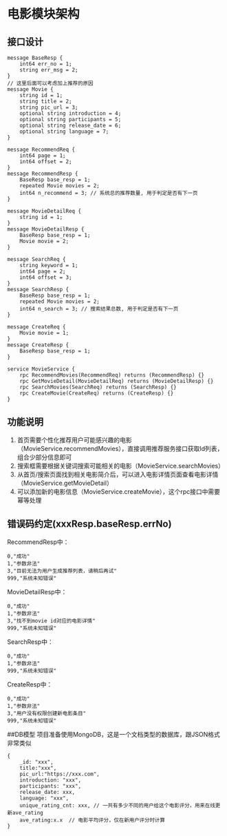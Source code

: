 # 电影模块架构
## 接口设计

```
message BaseResp {
    int64 err_no = 1;
    string err_msg = 2;
}
// 这里后面可以考虑加上推荐的原因
message Movie {
    string id = 1;
    string title = 2;
    string pic_url = 3;
    optional string introduction = 4;
    optional string participants = 5;
    optional string release_date = 6;
    optional string language = 7;
}

message RecommendReq {
    int64 page = 1;
    int64 offset = 2;
}
message RecommendResp {
    BaseResp base_resp = 1;
    repeated Movie movies = 2;
    int64 n_recommend = 3; // 系统总的推荐数量, 用于判定是否有下一页
}

message MovieDetailReq {
    string id = 1;
}
message MovieDetailResp {
    BaseResp base_resp = 1;
    Movie movie = 2;
}

message SearchReq {
    string keyword = 1;
    int64 page = 2;
    int64 offset = 3;
}
message SearchResp {
    BaseResp base_resp = 1;
    repeated Movie movies = 2;
    int64 n_search = 3; // 搜索结果总数, 用于判定是否有下一页
}

message CreateReq {
    Movie movie = 1;
}
message CreateResp {
    BaseResp base_resp = 1;
}

service MovieService {
    rpc RecommendMovies(RecommendReq) returns (RecommendResp) {}
    rpc GetMovieDetail(MovieDetailReq) returns (MovieDetailResp) {}
    rpc SearchMovies(SearchReq) returns (SearchResp) {}
    rpc CreateMovie(CreateReq) returns (CreateResp) {}
}
```

## 功能说明
1. 首页需要个性化推荐用户可能感兴趣的电影（MovieService.recommendMovies），直接调用推荐服务接口获取Id列表，组合少部分信息即可
2. 搜索框需要根据关键词搜索可能相关的电影（MovieService.searchMovies）
3. 从首页/搜索页面找到相关电影简介后，可以进入电影详情页面查看电影详情（MovieService.getMovieDetail）
4. 可以添加新的电影信息（MovieService.createMovie），这个rpc接口中需要幂等处理

## 错误码约定(xxxResp.baseResp.errNo)
RecommendResp中：
```
0,"成功"
1,"参数非法"
3,"目前无法为用户生成推荐列表，请稍后再试"
999,"系统未知错误"
```
MovieDetailResp中：
```
0,"成功"
1,"参数非法"
3,"找不到movie id对应的电影详情"
999,"系统未知错误"
```
SearchResp中：
```
0,"成功"
1,"参数非法"
999,"系统未知错误"
```
CreateResp中：
```
0,"成功"
1,"参数非法"
3,"用户没有权限创建新电影条目"
999,"系统未知错误"
```

##DB模型
项目准备使用MongoDB，这是一个文档类型的数据库，跟JSON格式非常类似
```
{
    _id: "xxx",
    title:"xxx",
    pic_url:"https://xxx.com",
    introduction: "xxx",
    participants: "xxx",
    release_date: xxx,
    language: "xxx",
    unique_rating_cnt: xxx, // 一共有多少不同的用户给这个电影评分，用来在线更新ave_rating
    ave_rating:x.x  // 电影平均评分，仅在新用户评分时计算
}
```